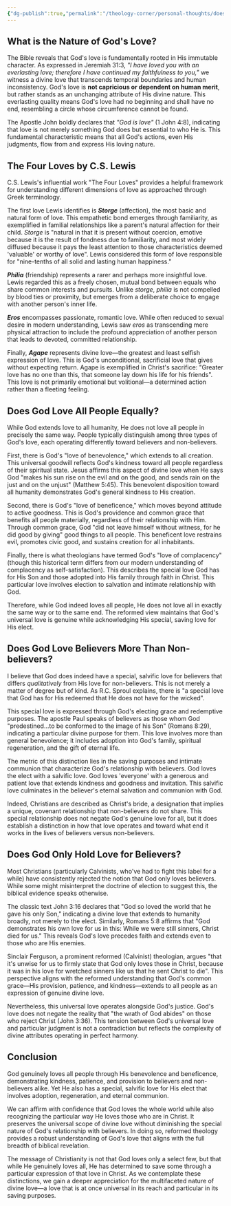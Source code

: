 ```yaml
---
{"dg-publish":true,"permalink":"/theology-corner/personal-thoughts/does-god-only-love-believers/"}
---
```


## What is the Nature of God's Love?
The Bible reveals that God's love is fundamentally rooted in His immutable character. As expressed in Jeremiah 31:3, *"I have loved you with an everlasting love; therefore I have continued my faithfulness to you,"* we witness a divine love that transcends temporal boundaries and human inconsistency. God's love is **not capricious or dependent on human merit**, but rather stands as an unchanging attribute of His divine nature. This everlasting quality means God's love had no beginning and shall have no end, resembling a circle whose circumference cannot be found.

The Apostle John boldly declares that *"God is love"* (1 John 4:8), indicating that love is not merely something God does but essential to who He is. This fundamental characteristic means that all God's actions, even His judgments, flow from and express His loving nature.

## The Four Loves by C.S. Lewis
C.S. Lewis's influential work "The Four Loves" provides a helpful framework for understanding different dimensions of love as approached through Greek terminology. 

The first love Lewis identifies is ***Storge*** (affection), the most basic and natural form of love. This empathetic bond emerges through familiarity, as exemplified in familial relationships like a parent's natural affection for their child. *Storge* is "natural in that it is present without coercion, emotive because it is the result of fondness due to familiarity, and most widely diffused because it pays the least attention to those characteristics deemed 'valuable' or worthy of love". Lewis considered this form of love responsible for "nine-tenths of all solid and lasting human happiness."

***Philia*** (friendship) represents a rarer and perhaps more insightful love. Lewis regarded this as a freely chosen, mutual bond between equals who share common interests and pursuits. Unlike *storge*, *philia* is not compelled by blood ties or proximity, but emerges from a deliberate choice to engage with another person's inner life.

***Eros*** encompasses passionate, romantic love. While often reduced to sexual desire in modern understanding, Lewis saw *eros* as transcending mere physical attraction to include the profound appreciation of another person that leads to devoted, committed relationship.

Finally, ***Agape*** represents divine love—the greatest and least selfish expression of love. This is God's unconditional, sacrificial love that gives without expecting return. Agape is exemplified in Christ's sacrifice: "Greater love has no one than this, that someone lay down his life for his friends". This love is not primarily emotional but volitional—a determined action rather than a fleeting feeling.

## Does God Love All People Equally?
While God extends love to all humanity, He does not love all people in precisely the same way. People typically distinguish among three types of God's love, each operating differently toward believers and non-believers.

First, there is God's "love of benevolence," which extends to all creation. This universal goodwill reflects God's kindness toward all people regardless of their spiritual state. Jesus affirms this aspect of divine love when He says God "makes his sun rise on the evil and on the good, and sends rain on the just and on the unjust" (Matthew 5:45). This benevolent disposition toward all humanity demonstrates God's general kindness to His creation.

Second, there is God's "love of beneficence," which moves beyond attitude to active goodness. This is God's providence and common grace that benefits all people materially, regardless of their relationship with Him. Through common grace, God "did not leave himself without witness, for he did good by giving" good things to all people. This beneficent love restrains evil, promotes civic good, and sustains creation for all inhabitants.

Finally, there is what theologians have termed God's "love of complacency" (though this historical term differs from our modern understanding of complacency as self-satisfaction). This describes the special love God has for His Son and those adopted into His family through faith in Christ. This particular love involves election to salvation and intimate relationship with God.

Therefore, while God indeed loves all people, He does not love all in exactly the same way or to the same end. The reformed view maintains that God's universal love is genuine while acknowledging His special, saving love for His elect.

## Does God Love Believers More Than Non-believers?
I believe that God does indeed have a special, salvific love for believers that differs *qualitatively* from His love for non-believers. This is not merely a matter of degree but of kind. As R.C. Sproul explains, there is "a special love that God has for His redeemed that He does not have for the wicked".

This special love is expressed through God's electing grace and redemptive purposes. The apostle Paul speaks of believers as those whom God "predestined...to be conformed to the image of his Son" (Romans 8:29), indicating a particular divine purpose for them. This love involves more than general benevolence; it includes adoption into God's family, spiritual regeneration, and the gift of eternal life.

The metric of this distinction lies in the saving purposes and intimate communion that characterize God's relationship with believers. God loves the elect with a salvific love. God loves 'everyone' with a generous and patient love that extends kindness and goodness and invitation. This salvific love culminates in the believer's eternal salvation and communion with God.

Indeed, Christians are described as Christ's bride, a designation that implies a unique, covenant relationship that non-believers do not share. This special relationship does not negate God's genuine love for all, but it does establish a distinction in how that love operates and toward what end it works in the lives of believers versus non-believers.

## Does God Only Hold Love for Believers?
Most Christians (particularly Calvinists, who've had to fight this label for a while) have consistently rejected the notion that God only loves believers. While some might misinterpret the doctrine of election to suggest this, the biblical evidence speaks otherwise.

The classic text John 3:16 declares that "God so loved the world that he gave his only Son," indicating a divine love that extends to humanity broadly, not merely to the elect. Similarly, Romans 5:8 affirms that "God demonstrates his own love for us in this: While we were still sinners, Christ died for us." This reveals God's love precedes faith and extends even to those who are His enemies.

Sinclair Ferguson, a prominent reformed (Calvinist) theologian, argues "that it's unwise for us to firmly state that God only loves those in Christ, because it was in his love for wretched sinners like us that he sent Christ to die". This perspective aligns with the reformed understanding that God's common grace—His provision, patience, and kindness—extends to all people as an expression of genuine divine love.

Nevertheless, this universal love operates alongside God's justice. God's love does not negate the reality that "the wrath of God abides" on those who reject Christ (John 3:36). This tension between God's universal love and particular judgment is not a contradiction but reflects the complexity of divine attributes operating in perfect harmony.

## Conclusion
God genuinely loves all people through His benevolence and beneficence, demonstrating kindness, patience, and provision to believers and non-believers alike. Yet He also has a special, salvific love for His elect that involves adoption, regeneration, and eternal communion.

We can affirm with confidence that God loves the whole world while also recognizing the particular way He loves those who are in Christ. It preserves the universal scope of divine love without diminishing the special nature of God's relationship with believers. In doing so, reformed theology provides a robust understanding of God's love that aligns with the full breadth of biblical revelation.

The message of Christianity is not that God loves only a select few, but that while He genuinely loves all, He has determined to save some through a particular expression of that love in Christ. As we contemplate these distinctions, we gain a deeper appreciation for the multifaceted nature of divine love—a love that is at once universal in its reach and particular in its saving purposes.
